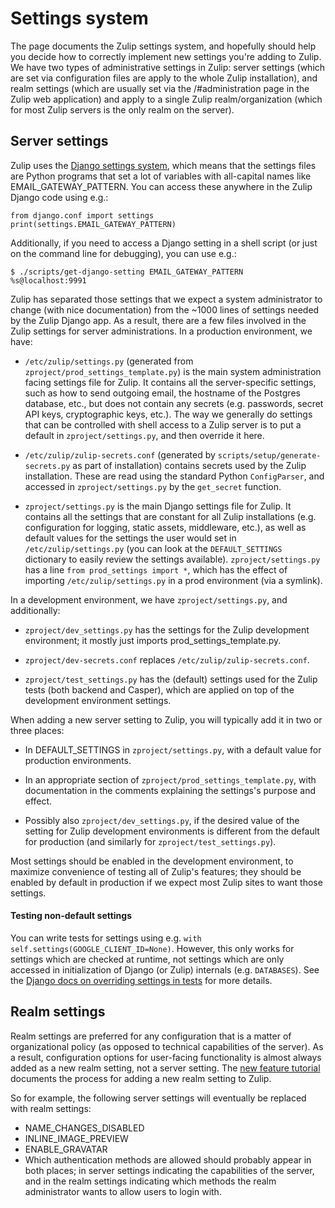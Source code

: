 # Settings system

The page documents the Zulip settings system, and hopefully should
help you decide how to correctly implement new settings you're adding
to Zulip.  We have two types of administrative settings in Zulip:
server settings (which are set via configuration files are apply to
the whole Zulip installation), and realm settings (which are usually
set via the /#administration page in the Zulip web application) and
apply to a single Zulip realm/organization (which for most Zulip
servers is the only realm on the server).

## Server settings

Zulip uses the [Django settings
system](https://docs.djangoproject.com/en/1.9/topics/settings/), which
means that the settings files are Python programs that set a lot of
variables with all-capital names like EMAIL_GATEWAY_PATTERN.  You can
access these anywhere in the Zulip Django code using e.g.:

```
from django.conf import settings
print(settings.EMAIL_GATEWAY_PATTERN)
```

Additionally, if you need to access a Django setting in a shell
script (or just on the command line for debugging), you can use e.g.:

```
$ ./scripts/get-django-setting EMAIL_GATEWAY_PATTERN
%s@localhost:9991
```

Zulip has separated those settings that we expect a system
administrator to change (with nice documentation) from the ~1000 lines
of settings needed by the Zulip Django app.  As a result, there are a
few files involved in the Zulip settings for server administrations.
In a production environment, we have:

* `/etc/zulip/settings.py` (generated from
  `zproject/prod_settings_template.py`) is the main system
  administration facing settings file for Zulip.  It contains all the
  server-specific settings, such as how to send outgoing email, the
  hostname of the Postgres database, etc., but does not contain any
  secrets (e.g. passwords, secret API keys, cryptographic keys, etc.).
  The way we generally do settings that can be controlled with shell
  access to a Zulip server is to put a default in
  `zproject/settings.py`, and then override it here.

* `/etc/zulip/zulip-secrets.conf` (generated by
  `scripts/setup/generate-secrets.py` as part of installation)
  contains secrets used by the Zulip installation.  These are read
  using the standard Python `ConfigParser`, and accessed in
  `zproject/settings.py` by the `get_secret` function.

* `zproject/settings.py` is the main Django settings file for Zulip.
  It contains all the settings that are constant for all Zulip
  installations (e.g. configuration for logging, static assets,
  middleware, etc.), as well as default values for the settings the
  user would set in `/etc/zulip/settings.py` (you can look at the
  `DEFAULT_SETTINGS` dictionary to easily review the settings
  available).  `zproject/settings.py` has a line `from prod_settings
  import *`, which has the effect of importing
  `/etc/zulip/settings.py` in a prod environment (via a symlink).

In a development environment, we have `zproject/settings.py`, and
additionally:

* `zproject/dev_settings.py` has the settings for the Zulip development
  environment; it mostly just imports prod_settings_template.py.

* `zproject/dev-secrets.conf` replaces `/etc/zulip/zulip-secrets.conf`.

* `zproject/test_settings.py` has the (default) settings used for the
  Zulip tests (both backend and Casper), which are applied on top of
  the development environment settings.

When adding a new server setting to Zulip, you will typically add it
in two or three places:

* In DEFAULT_SETTINGS in `zproject/settings.py`, with a default value
  for production environments.

* In an appropriate section of `zproject/prod_settings_template.py`,
  with documentation in the comments explaining the settings's
  purpose and effect.

* Possibly also `zproject/dev_settings.py`, if the desired value of
  the setting for Zulip development environments is different from the
  default for production (and similarly for `zproject/test_settings.py`).

Most settings should be enabled in the development environment, to
maximize convenience of testing all of Zulip's features; they should
be enabled by default in production if we expect most Zulip sites to
want those settings.

#### Testing non-default settings

You can write tests for settings using e.g. `with
self.settings(GOOGLE_CLIENT_ID=None)`.  However, this only works for
settings which are checked at runtime, not settings which are only
accessed in initialization of Django (or Zulip) internals
(e.g. `DATABASES`).  See the [Django docs on overriding settings in
tests][django-test-settings] for more details.

[django-test-settings]: https://docs.djangoproject.com/en/1.9/topics/testing/tools/#overriding-settings

## Realm settings

Realm settings are preferred for any configuration that is a matter of
organizational policy (as opposed to technical capabilities of the
server).  As a result, configuration options for user-facing
functionality is almost always added as a new realm setting, not a
server setting.  The [new feature tutorial][doc-newfeat] documents the
process for adding a new realm setting to Zulip.

So for example, the following server settings will eventually be
replaced with realm settings:

* NAME_CHANGES_DISABLED
* INLINE_IMAGE_PREVIEW
* ENABLE_GRAVATAR
* Which authentication methods are allowed should probably appear in
  both places; in server settings indicating the capabilities of the
  server, and in the realm settings indicating which methods the realm
  administrator wants to allow users to login with.

[doc-newfeat]: new-feature-tutorial.html
